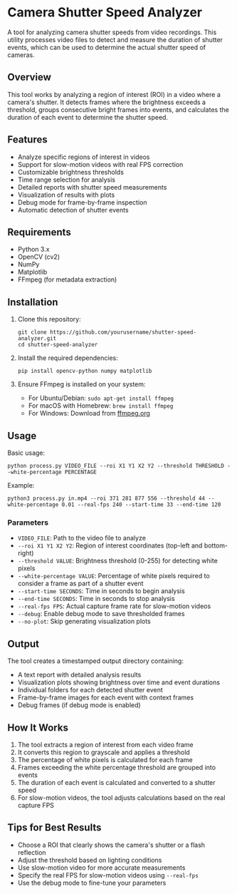 # Camera Shutter Speed Analyzer

A tool for analyzing camera shutter speeds from video recordings. This utility processes video files to detect and measure the duration of shutter events, which can be used to determine the actual shutter speed of cameras.

## Overview

This tool works by analyzing a region of interest (ROI) in a video where a camera's shutter. It detects frames where the brightness exceeds a threshold, groups consecutive bright frames into events, and calculates the duration of each event to determine the shutter speed.

## Features

- Analyze specific regions of interest in videos
- Support for slow-motion videos with real FPS correction
- Customizable brightness thresholds
- Time range selection for analysis
- Detailed reports with shutter speed measurements
- Visualization of results with plots
- Debug mode for frame-by-frame inspection
- Automatic detection of shutter events

## Requirements

- Python 3.x
- OpenCV (cv2)
- NumPy
- Matplotlib
- FFmpeg (for metadata extraction)

## Installation

1. Clone this repository:
   ```
   git clone https://github.com/yourusername/shutter-speed-analyzer.git
   cd shutter-speed-analyzer
   ```

2. Install the required dependencies:
   ```
   pip install opencv-python numpy matplotlib
   ```

3. Ensure FFmpeg is installed on your system:
   - For Ubuntu/Debian: `sudo apt-get install ffmpeg`
   - For macOS with Homebrew: `brew install ffmpeg`
   - For Windows: Download from [ffmpeg.org](https://ffmpeg.org/download.html)

## Usage

Basic usage:

```
python process.py VIDEO_FILE --roi X1 Y1 X2 Y2 --threshold THRESHOLD --white-percentage PERCENTAGE
```

Example:

```
python3 process.py in.mp4 --roi 371 281 877 556 --threshold 44 --white-percentage 0.01 --real-fps 240 --start-time 33 --end-time 120
```

### Parameters

- `VIDEO_FILE`: Path to the video file to analyze
- `--roi X1 Y1 X2 Y2`: Region of interest coordinates (top-left and bottom-right)
- `--threshold VALUE`: Brightness threshold (0-255) for detecting white pixels
- `--white-percentage VALUE`: Percentage of white pixels required to consider a frame as part of a shutter event
- `--start-time SECONDS`: Time in seconds to begin analysis
- `--end-time SECONDS`: Time in seconds to stop analysis
- `--real-fps FPS`: Actual capture frame rate for slow-motion videos
- `--debug`: Enable debug mode to save thresholded frames
- `--no-plot`: Skip generating visualization plots

## Output

The tool creates a timestamped output directory containing:

- A text report with detailed analysis results
- Visualization plots showing brightness over time and event durations
- Individual folders for each detected shutter event
- Frame-by-frame images for each event with context frames
- Debug frames (if debug mode is enabled)

## How It Works

1. The tool extracts a region of interest from each video frame
2. It converts this region to grayscale and applies a threshold
3. The percentage of white pixels is calculated for each frame
4. Frames exceeding the white percentage threshold are grouped into events
5. The duration of each event is calculated and converted to a shutter speed
6. For slow-motion videos, the tool adjusts calculations based on the real capture FPS

## Tips for Best Results

- Choose a ROI that clearly shows the camera's shutter or a flash reflection
- Adjust the threshold based on lighting conditions
- Use slow-motion video for more accurate measurements
- Specify the real FPS for slow-motion videos using `--real-fps`
- Use the debug mode to fine-tune your parameters